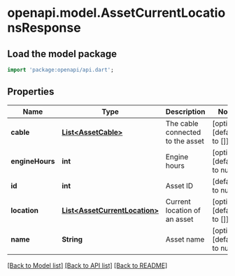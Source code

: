 # openapi.model.AssetCurrentLocationsResponse

## Load the model package
```dart
import 'package:openapi/api.dart';
```

## Properties
Name | Type | Description | Notes
------------ | ------------- | ------------- | -------------
**cable** | [**List&lt;AssetCable&gt;**](AssetCable.md) | The cable connected to the asset | [optional] [default to []]
**engineHours** | **int** | Engine hours | [optional] [default to null]
**id** | **int** | Asset ID | [default to null]
**location** | [**List&lt;AssetCurrentLocation&gt;**](AssetCurrentLocation.md) | Current location of an asset | [optional] [default to []]
**name** | **String** | Asset name | [optional] [default to null]

[[Back to Model list]](../README.md#documentation-for-models) [[Back to API list]](../README.md#documentation-for-api-endpoints) [[Back to README]](../README.md)


